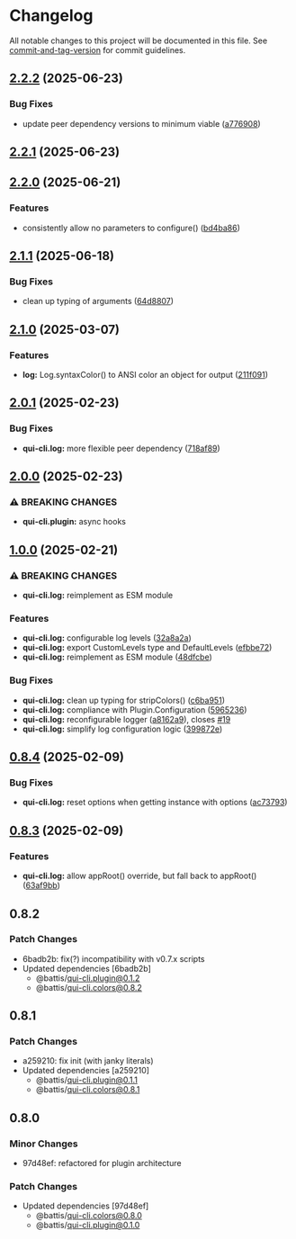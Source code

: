 # Changelog

All notable changes to this project will be documented in this file. See [commit-and-tag-version](https://github.com/absolute-version/commit-and-tag-version) for commit guidelines.

## [2.2.2](https://github.com/battis/qui-cli/compare/log/2.2.1...log/2.2.2) (2025-06-23)


### Bug Fixes

* update peer dependency versions to minimum viable ([a776908](https://github.com/battis/qui-cli/commit/a7769085adef6da665da7a67cb143af1e0bba6be))

## [2.2.1](https://github.com/battis/qui-cli/compare/log/2.2.0...log/2.2.1) (2025-06-23)

## [2.2.0](https://github.com/battis/qui-cli/compare/log/2.1.1...log/2.2.0) (2025-06-21)


### Features

* consistently allow no parameters to configure() ([bd4ba86](https://github.com/battis/qui-cli/commit/bd4ba8697691020b8368482f66f1124cd91926fd))

## [2.1.1](https://github.com/battis/qui-cli/compare/log/2.1.0...log/2.1.1) (2025-06-18)


### Bug Fixes

* clean up typing of arguments ([64d8807](https://github.com/battis/qui-cli/commit/64d88075bdd5653f8ab84ab4e3f2805ab62748a2))

## [2.1.0](https://github.com/battis/qui-cli/compare/log/2.0.1...log/2.1.0) (2025-03-07)


### Features

* **log:** Log.syntaxColor() to ANSI color an object for output ([211f091](https://github.com/battis/qui-cli/commit/211f091c00c945a4d99cf5216b6c06bad978dc30))

## [2.0.1](https://github.com/battis/qui-cli/compare/log/2.0.0...log/2.0.1) (2025-02-23)


### Bug Fixes

* **qui-cli.log:** more flexible peer dependency ([718af89](https://github.com/battis/qui-cli/commit/718af8971cd33cbdc5f0935111eb53d63b894c63))

## [2.0.0](https://github.com/battis/qui-cli/compare/log/1.0.0...log/2.0.0) (2025-02-23)

### ⚠ BREAKING CHANGES

- **qui-cli.plugin:** async hooks

## [1.0.0](https://github.com/battis/qui-cli/compare/log/0.8.4...log/1.0.0) (2025-02-21)

### ⚠ BREAKING CHANGES

- **qui-cli.log:** reimplement as ESM module

### Features

- **qui-cli.log:** configurable log levels ([32a8a2a](https://github.com/battis/qui-cli/commit/32a8a2a20b171d633d0349eff991a78da175e2c0))
- **qui-cli.log:** export CustomLevels type and DefaultLevels ([efbbe72](https://github.com/battis/qui-cli/commit/efbbe72826d8146adc9a4d669c38156f10f8499e))
- **qui-cli.log:** reimplement as ESM module ([48dfcbe](https://github.com/battis/qui-cli/commit/48dfcbeb91dd8df1d5df418589df1307d931f1a4))

### Bug Fixes

- **qui-cli.log:** clean up typing for stripColors() ([c6ba951](https://github.com/battis/qui-cli/commit/c6ba9513b3fff5365e70e9b32499f4e2ba0ccb5c))
- **qui-cli.log:** compliance with Plugin.Configuration ([5965236](https://github.com/battis/qui-cli/commit/596523626af9dfbaa244fc978b2f39d1a599d2b8))
- **qui-cli.log:** reconfigurable logger ([a8162a9](https://github.com/battis/qui-cli/commit/a8162a9207ef45881380c3c386aaee44acb148c8)), closes [#19](https://github.com/battis/qui-cli/issues/19)
- **qui-cli.log:** simplify log configuration logic ([399872e](https://github.com/battis/qui-cli/commit/399872e18f1285b657f01c661a37dfc177fa9f5c))

## [0.8.4](https://github.com/battis/qui-cli/compare/log/0.8.3...log/0.8.4) (2025-02-09)

### Bug Fixes

- **qui-cli.log:** reset options when getting instance with options ([ac73793](https://github.com/battis/qui-cli/commit/ac737933ce2551f8167c2d3fbf2a76c7d7a8fb90))

## [0.8.3](https://github.com/battis/qui-cli/compare/log/0.8.2...log/0.8.3) (2025-02-09)

### Features

- **qui-cli.log:** allow appRoot() override, but fall back to appRoot() ([63af9bb](https://github.com/battis/qui-cli/commit/63af9bb89cda56a089e8ef75a6cf3a97ce382428))

## 0.8.2

### Patch Changes

- 6badb2b: fix(?) incompatibility with v0.7.x scripts
- Updated dependencies [6badb2b]
  - @battis/qui-cli.plugin@0.1.2
  - @battis/qui-cli.colors@0.8.2

## 0.8.1

### Patch Changes

- a259210: fix init (with janky literals)
- Updated dependencies [a259210]
  - @battis/qui-cli.plugin@0.1.1
  - @battis/qui-cli.colors@0.8.1

## 0.8.0

### Minor Changes

- 97d48ef: refactored for plugin architecture

### Patch Changes

- Updated dependencies [97d48ef]
  - @battis/qui-cli.colors@0.8.0
  - @battis/qui-cli.plugin@0.1.0
